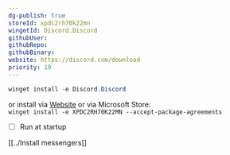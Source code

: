 ```yaml
---
dg-publish: true
storeId: xpdc2rh70k22mn
wingetId: Discord.Discord
githubUser: 
githubRepo: 
githubBinary: 
website: https://discord.com/download
priority: 10
---
```



```powershell
winget install -e Discord.Discord
```

or install via [Website](https://discord.com/download) 
or via Microsoft Store:  
`winget install -e XPDC2RH70K22MN --accept-package-agreements`

- [ ] Run at startup


[[../Install messengers]]